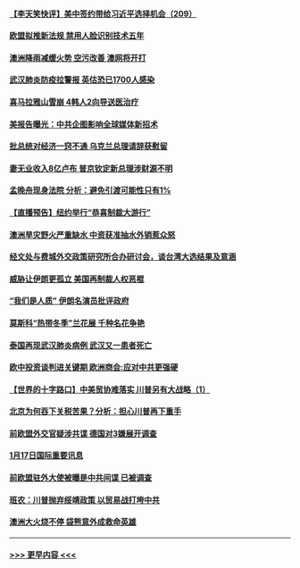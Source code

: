 #### [【李天笑快评】美中签约带给习近平选择机会（209）](../pages/prog202/a102755709.md?t=01190511) 
#### [欧盟拟推新法规  禁用人脸识别技术五年](../pages/prog202/a102755658.md?t=01190511) 
#### [澳洲降雨减缓火势 空污改善 澳网将开打](../pages/prog202/a102755661.md?t=01190511) 
#### [武汉肺炎防疫拉警报 英估恐已1700人感染](../pages/prog202/a102755639.md?t=01190511) 
#### [喜马拉雅山雪崩 4韩人2向导送医治疗](../pages/prog202/a102755429.md?t=01190511) 
#### [美报告曝光：中共企图影响全球媒体新招术](../pages/prog202/a102755535.md?t=01190511) 
#### [批总统对经济一窍不通 乌克兰总理请辞获慰留](../pages/prog202/a102755361.md?t=01190511) 
#### [妻无业收入8亿卢布 普京钦定新总理涉财源不明](../pages/prog202/a102755310.md?t=01190511) 
#### [孟晚舟现身法院 分析：避免引渡可能性只有1%](../pages/prog202/a102755286.md?t=01190511) 
#### [【直播预告】纽约举行“恭喜制裁大游行”](../pages/prog202/a102755308.md?t=01190511) 
#### [澳洲旱灾野火严重缺水 中资获准抽水外销惹众怒](../pages/prog202/a102755285.md?t=01190511) 
#### [经文处与费城外交政策研究所合办研讨会，谈台湾大选结果及意涵](../pages/prog202/a102755234.md?t=01190511) 
#### [威胁让伊朗更孤立 美国再制裁人权恶棍](../pages/prog202/a102755094.md?t=01190511) 
#### [“我们是人质” 伊朗名演员批评政府](../pages/prog202/a102755061.md?t=01190511) 
#### [莫斯科“热带冬季”兰花展 千种名花争艳](../pages/prog202/a102754998.md?t=01190511) 
#### [泰国再现武汉肺炎病例 武汉又一患者死亡](../pages/prog202/a102754990.md?t=01190511) 
#### [欧中投资谈判进关键期 欧洲商会:应对中共更强硬](../pages/prog202/a102754953.md?t=01190511) 
#### [【世界的十字路口】中美贸协难落实 川普另有大战略（1）](../pages/prog202/a102754926.md?t=01190511) 
#### [北京为何吞下关税苦果？分析：担心川普再下重手](../pages/prog202/a102754783.md?t=01190511) 
#### [前欧盟外交官疑涉共谍 德国对3嫌展开调查](../pages/prog202/a102754805.md?t=01190511) 
#### [1月17日国际重要讯息](../pages/prog202/a102754803.md?t=01190511) 
#### [前欧盟驻外大使被曝是中共间谍 已被调查](../pages/prog202/a102754719.md?t=01190511) 
#### [班农：川普抛弃绥靖政策 以贸易战打垮中共](../pages/prog202/a102754679.md?t=01190511) 
#### [澳洲大火烧不停 袋熊意外成救命英雄](../pages/prog202/a102754614.md?t=01190511) 

----
#### [ >>> 更早内容 <<< ](../indexes/prog202-earlier.md)
